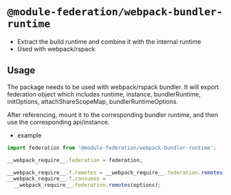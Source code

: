 # `@module-federation/webpack-bundler-runtime`

- Extract the build runtime and combine it with the internal runtime
- Used with webpack/rspack

## Usage

The package needs to be used with webpack/rspack bundler. It will export federation object which includes runtime, instance, bundlerRuntime, initOptions, attachShareScopeMap, bundlerRuntimeOptions.

After referencing, mount it to the corresponding bundler runtime, and then use the corresponding api/instance.

- example

```ts
import federation from '@module-federation/webpack-bundler-runtime';

__webpack_require__.federation = federation;

__webpack_require__.f.remotes = __webpack_require__.federation.remotes(options);
__webpack_require__.f.consumes =
  __webpack_require__.federation.remotes(options);
```
